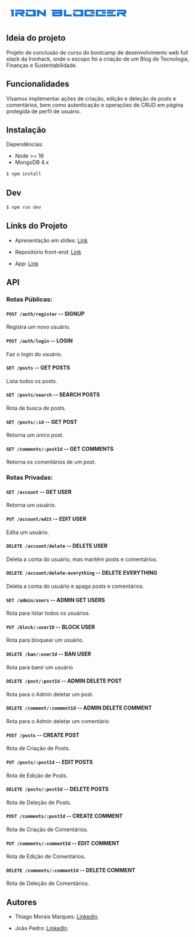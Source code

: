 ![alt text](https://github.com/THGMMX/Projeto-03-Front/blob/main/public/Logo.png)

## Ideia do projeto

Projeto de conclusão de curso do bootcamp de desenvolvimento web full stack da Ironhack, onde o escopo foi a criação de um Blog de Tecnologia, Finanças e Sustentabilidade.

## Funcionalidades

Visamos implementar ações de criação, edição e deleção de posts e comentários, bem como autenticação e operações de CRUD em página protegida de perfil de usuário.

## Instalação

Dependências:

- Node >= 16
- MongoDB 4.x
 
```sh
$ npm install
```

## Dev
 
```sh
$ npm run dev
```

## Links do Projeto

* Apresentação em slides: [Link](https://docs.google.com/presentation/d/e/2PACX-1vTPr572gwdh_3VZrYhmjIZ3W_5mg3VDducTdynPFb-GOR5JzP7yKQ7NJHcR7dzouyIq7qdBVIbQdkKT/pub?start=false&loop=false&delayms=3000)

* Repositório front-end: [Link](https://github.com/THGMMX/Projeto-03-Front)

* App: [Link](https://iron-blogger.netlify.app/)

## API

### Rotas Públicas:

#### `POST /auth/register` -- SIGNUP

Registra um novo usuário.

#### `POST /auth/login` -- LOGIN

Faz o login do usuário.

#### `GET /posts` -- GET POSTS

Lista todos os posts.

#### `GET /posts/search` -- SEARCH POSTS

Rota de busca de posts.

#### `GET /posts/:id` -- GET POST

Retorna um único post.

#### `GET /comments/:postId` -- GET COMMENTS

Retorna os comentários de um post.

### Rotas Privadas:

#### `GET /account` -- GET USER

Retorna um usuário.

#### `PUT /account/edit` -- EDIT USER

Edita um usuário.

#### `DELETE /account/delete` -- DELETE USER

Deleta a conta do usuário, mas mantêm posts e comentários.

#### `DELETE /account/delete-everything` -- DELETE EVERYTHING

Deleta a conta do usuário e apaga posts e comentários.

#### `GET /admin/users` -- ADMIN GET USERS

Rota para listar todos os usuários.

#### `PUT /block/:userID` -- BLOCK USER

Rota para bloquear um usuário.

#### `DELETE /ban/:userId` -- BAN USER

Rota para banir um usuário

#### `DELETE /post/:postId` -- ADMIN DELETE POST

Rota para o Admin deletar um post.

#### `DELETE /comment/:commentId` -- ADMIN DELETE COMMENT

Rota para o Admin deletar um comentário

#### `POST /posts` -- CREATE POST

Rota de Criação de Posts.

#### `PUT /posts/:postId` -- EDIT POSTS

Rota de Edição de Posts.

#### `DELETE /posts/:postId` -- DELETE POSTS

Rota de Deleção de Posts.

#### `POST /comments/:postId` -- CREATE COMMENT

Rota de Criação de Comentários.

#### `PUT /comments/:commentId` -- EDIT COMMENT

Rota de Edição de Comentários.

#### `DELETE /comments/:commentId` -- DELETE COMMENT

Rota de Deleção de Comentários.

## Autores

* Thiago Morais Marques: [LinkedIn](https://www.linkedin.com/in/thiago-morais-marques). 

* João Pedro: [LinkedIn](https://www.linkedin.com/in/joaopedro-teo/)
